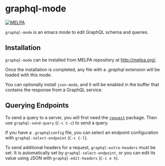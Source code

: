 graphql-mode
============

[![MELPA](https://melpa.org/packages/graphql-mode-badge.svg)](https://melpa.org/#/graphql-mode)

`graphql-mode` is an emacs mode to edit GraphQL schema and queries.

## Installation

`graphql-mode` can be installed from MELPA repository at http://melpa.org/.

Once the installation is completed, any file with a *.graphql*
extension will be loaded with this mode.

You can optionally install `json-mode`, and it will be enabled in the
buffer that contains the response from a GraphQL service.

## Querying Endpoints

To send a query to a server, you will first need the
[`request`](https://github.com/tkf/emacs-request) package. Then use
`graphql-send-query` (`C-c C-c`) to send a query.

If you have a `.graphqlconfig` file, you can select an endpoint configuration
with `graphql-select-endpoint` (`C-c C-l`).

To send additional headers for a request, `graphql-extra-headers` must be
set. It is automatically set by `graphql-select-endpoint`, or you can edit its
value using JSON with `graphql-edit-headers` (`C-c e h`).
